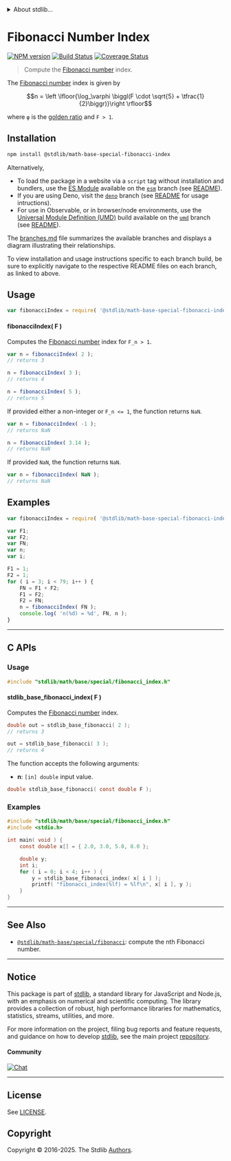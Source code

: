 <!--

@license Apache-2.0

Copyright (c) 2018 The Stdlib Authors.

Licensed under the Apache License, Version 2.0 (the "License");
you may not use this file except in compliance with the License.
You may obtain a copy of the License at

   http://www.apache.org/licenses/LICENSE-2.0

Unless required by applicable law or agreed to in writing, software
distributed under the License is distributed on an "AS IS" BASIS,
WITHOUT WARRANTIES OR CONDITIONS OF ANY KIND, either express or implied.
See the License for the specific language governing permissions and
limitations under the License.

-->


<details>
  <summary>
    About stdlib...
  </summary>
  <p>We believe in a future in which the web is a preferred environment for numerical computation. To help realize this future, we've built stdlib. stdlib is a standard library, with an emphasis on numerical and scientific computation, written in JavaScript (and C) for execution in browsers and in Node.js.</p>
  <p>The library is fully decomposable, being architected in such a way that you can swap out and mix and match APIs and functionality to cater to your exact preferences and use cases.</p>
  <p>When you use stdlib, you can be absolutely certain that you are using the most thorough, rigorous, well-written, studied, documented, tested, measured, and high-quality code out there.</p>
  <p>To join us in bringing numerical computing to the web, get started by checking us out on <a href="https://github.com/stdlib-js/stdlib">GitHub</a>, and please consider <a href="https://opencollective.com/stdlib">financially supporting stdlib</a>. We greatly appreciate your continued support!</p>
</details>

# Fibonacci Number Index

[![NPM version][npm-image]][npm-url] [![Build Status][test-image]][test-url] [![Coverage Status][coverage-image]][coverage-url] <!-- [![dependencies][dependencies-image]][dependencies-url] -->

> Compute the [Fibonacci number][fibonacci-number] index.

<section class="intro">

The [Fibonacci number][fibonacci-number] index is given by

<!-- <equation class="equation" label="eq:fibonacci_number_index" align="center" raw="n = \left \lfloor{\log_\varphi \biggl(F \cdot \sqrt{5} + \tfrac{1}{2}\biggr)}\right \rfloor" alt="Formula to compute the Fibonacci number index."> -->

```math
n = \left \lfloor{\log_\varphi \biggl(F \cdot \sqrt{5} + \tfrac{1}{2}\biggr)}\right \rfloor
```

<!-- <div class="equation" align="center" data-raw-text="n = \left \lfloor{\log_\varphi \biggl(F \cdot \sqrt{5} + \tfrac{1}{2}\biggr)}\right \rfloor" data-equation="eq:fibonacci_number_index">
    <img src="https://cdn.jsdelivr.net/gh/stdlib-js/stdlib@bb29798906e119fcb2af99e94b60407a270c9b32/lib/node_modules/@stdlib/math/base/special/fibonacci-index/docs/img/equation_fibonacci_number_index.svg" alt="Formula to compute the Fibonacci number index.">
    <br>
</div> -->

<!-- </equation> -->

where `φ` is the [golden ratio][golden-ratio] and `F > 1`.

</section>

<!-- /.intro -->

<section class="installation">

## Installation

```bash
npm install @stdlib/math-base-special-fibonacci-index
```

Alternatively,

-   To load the package in a website via a `script` tag without installation and bundlers, use the [ES Module][es-module] available on the [`esm`][esm-url] branch (see [README][esm-readme]).
-   If you are using Deno, visit the [`deno`][deno-url] branch (see [README][deno-readme] for usage intructions).
-   For use in Observable, or in browser/node environments, use the [Universal Module Definition (UMD)][umd] build available on the [`umd`][umd-url] branch (see [README][umd-readme]).

The [branches.md][branches-url] file summarizes the available branches and displays a diagram illustrating their relationships.

To view installation and usage instructions specific to each branch build, be sure to explicitly navigate to the respective README files on each branch, as linked to above.

</section>

<section class="usage">

## Usage

```javascript
var fibonacciIndex = require( '@stdlib/math-base-special-fibonacci-index' );
```

#### fibonacciIndex( F )

Computes the [Fibonacci number][fibonacci-number] index for `F_n > 1`.

```javascript
var n = fibonacciIndex( 2 );
// returns 3

n = fibonacciIndex( 3 );
// returns 4

n = fibonacciIndex( 5 );
// returns 5
```

If provided either a non-integer or `F_n <= 1`, the function returns `NaN`. 

```javascript
var n = fibonacciIndex( -1 );
// returns NaN

n = fibonacciIndex( 3.14 );
// returns NaN
```

If provided `NaN`, the function returns `NaN`.

```javascript
var n = fibonacciIndex( NaN );
// returns NaN
```

</section>

<!-- /.usage -->

<section class="notes">

</section>

<!-- /.notes -->

<section class="examples">

## Examples

<!-- eslint no-undef: "error" -->

```javascript
var fibonacciIndex = require( '@stdlib/math-base-special-fibonacci-index' );

var F1;
var F2;
var FN;
var n;
var i;

F1 = 1;
F2 = 1;
for ( i = 3; i < 79; i++ ) {
    FN = F1 + F2;
    F1 = F2;
    F2 = FN;
    n = fibonacciIndex( FN );
    console.log( 'n(%d) = %d', FN, n );
}
```

</section>

<!-- /.examples -->

<!-- C interface documentation. -->

* * *

<section class="c">

## C APIs

<!-- Section to include introductory text. Make sure to keep an empty line after the intro `section` element and another before the `/section` close. -->

<section class="intro">

</section>

<!-- /.intro -->

<!-- C usage documentation. -->

<section class="usage">

### Usage

```c
#include "stdlib/math/base/special/fibonacci_index.h"
```

#### stdlib_base_fibonacci_index( F )

Computes the [Fibonacci number][fibonacci-number] index.

```c
double out = stdlib_base_fibonacci( 2 );
// returns 3

out = stdlib_base_fibonacci( 3 );
// returns 4
```

The function accepts the following arguments:

-   **n**: `[in] double` input value.

```c
double stdlib_base_fibonacci( const double F );
```

</section>

<!-- /.usage -->

<!-- C API usage notes. Make sure to keep an empty line after the `section` element and another before the `/section` close. -->

<section class="notes">

</section>

<!-- /.notes -->

<!-- C API usage examples. -->

<section class="examples">

### Examples

```c
#include "stdlib/math/base/special/fibonacci_index.h"
#include <stdio.h>

int main( void ) {
    const double x[] = { 2.0, 3.0, 5.0, 8.0 };

    double y;
    int i;
    for ( i = 0; i < 4; i++ ) {
        y = stdlib_base_fibonacci_index( x[ i ] );
        printf( "fibonacci_index(%lf) = %lf\n", x[ i ], y );
    }
}
```

</section>

<!-- /.examples -->

</section>

<!-- /.c -->

<!-- Section for related `stdlib` packages. Do not manually edit this section, as it is automatically populated. -->

<section class="related">

* * *

## See Also

-   <span class="package-name">[`@stdlib/math-base/special/fibonacci`][@stdlib/math/base/special/fibonacci]</span><span class="delimiter">: </span><span class="description">compute the nth Fibonacci number.</span>

</section>

<!-- /.related -->

<!-- Section for all links. Make sure to keep an empty line after the `section` element and another before the `/section` close. -->


<section class="main-repo" >

* * *

## Notice

This package is part of [stdlib][stdlib], a standard library for JavaScript and Node.js, with an emphasis on numerical and scientific computing. The library provides a collection of robust, high performance libraries for mathematics, statistics, streams, utilities, and more.

For more information on the project, filing bug reports and feature requests, and guidance on how to develop [stdlib][stdlib], see the main project [repository][stdlib].

#### Community

[![Chat][chat-image]][chat-url]

---

## License

See [LICENSE][stdlib-license].


## Copyright

Copyright &copy; 2016-2025. The Stdlib [Authors][stdlib-authors].

</section>

<!-- /.stdlib -->

<!-- Section for all links. Make sure to keep an empty line after the `section` element and another before the `/section` close. -->

<section class="links">

[npm-image]: http://img.shields.io/npm/v/@stdlib/math-base-special-fibonacci-index.svg
[npm-url]: https://npmjs.org/package/@stdlib/math-base-special-fibonacci-index

[test-image]: https://github.com/stdlib-js/math-base-special-fibonacci-index/actions/workflows/test.yml/badge.svg?branch=main
[test-url]: https://github.com/stdlib-js/math-base-special-fibonacci-index/actions/workflows/test.yml?query=branch:main

[coverage-image]: https://img.shields.io/codecov/c/github/stdlib-js/math-base-special-fibonacci-index/main.svg
[coverage-url]: https://codecov.io/github/stdlib-js/math-base-special-fibonacci-index?branch=main

<!--

[dependencies-image]: https://img.shields.io/david/stdlib-js/math-base-special-fibonacci-index.svg
[dependencies-url]: https://david-dm.org/stdlib-js/math-base-special-fibonacci-index/main

-->

[chat-image]: https://img.shields.io/gitter/room/stdlib-js/stdlib.svg
[chat-url]: https://app.gitter.im/#/room/#stdlib-js_stdlib:gitter.im

[stdlib]: https://github.com/stdlib-js/stdlib

[stdlib-authors]: https://github.com/stdlib-js/stdlib/graphs/contributors

[umd]: https://github.com/umdjs/umd
[es-module]: https://developer.mozilla.org/en-US/docs/Web/JavaScript/Guide/Modules

[deno-url]: https://github.com/stdlib-js/math-base-special-fibonacci-index/tree/deno
[deno-readme]: https://github.com/stdlib-js/math-base-special-fibonacci-index/blob/deno/README.md
[umd-url]: https://github.com/stdlib-js/math-base-special-fibonacci-index/tree/umd
[umd-readme]: https://github.com/stdlib-js/math-base-special-fibonacci-index/blob/umd/README.md
[esm-url]: https://github.com/stdlib-js/math-base-special-fibonacci-index/tree/esm
[esm-readme]: https://github.com/stdlib-js/math-base-special-fibonacci-index/blob/esm/README.md
[branches-url]: https://github.com/stdlib-js/math-base-special-fibonacci-index/blob/main/branches.md

[stdlib-license]: https://raw.githubusercontent.com/stdlib-js/math-base-special-fibonacci-index/main/LICENSE

[fibonacci-number]: https://en.wikipedia.org/wiki/Fibonacci_number

[golden-ratio]: https://en.wikipedia.org/wiki/Golden_ratio

<!-- <related-links> -->

[@stdlib/math/base/special/fibonacci]: https://github.com/stdlib-js/math-base-special-fibonacci

<!-- </related-links> -->

</section>

<!-- /.links -->
